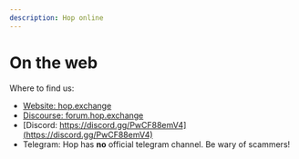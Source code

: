 ```yaml
---
description: Hop online
---
```


# On the web

Where to find us:

* [Website: hop.exchange](https://hop.exchange/)
* [Discourse: forum.hop.exchange](https://forum.hop.exchange)
* [Discord: https://discord.gg/PwCF88emV4](https://discord.gg/PwCF88emV4)
* Telegram: Hop has **no** official telegram channel. Be wary of scammers!
